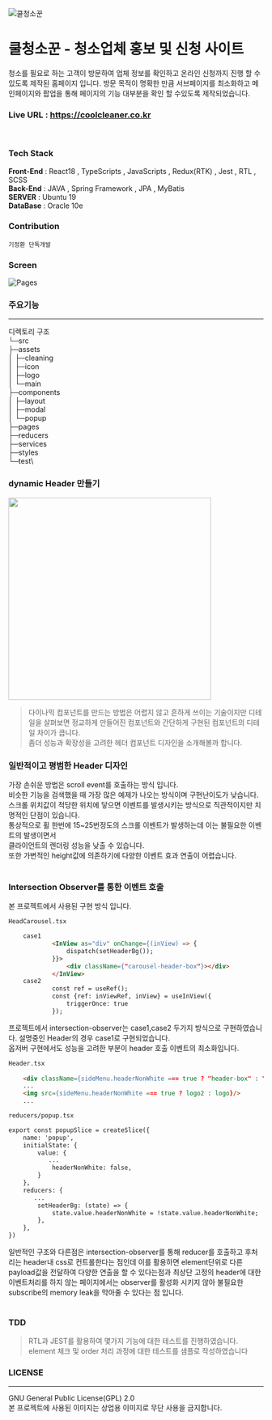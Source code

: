 ![쿨청소꾼](https://coolcleaner.co.kr/fileDownLoad/170820107871644.png)

# 쿨청소꾼 - 청소업체 홍보 및 신청 사이트

청소를 필요로 하는 고객이 방문하여 업체 정보를 확인하고 온라인 신청까지 진행 할 수 있도록 제작된 홈페이지 입니다.
방문 목적이 명확한 만큼 서브페이지를 최소화하고 메인페이지와 팝업을 통해 페이지의 기능 대부분을 확인 할 수있도록 제작되었습니다.

### Live URL : https://coolcleaner.co.kr

<br>

### Tech Stack
**Front-End** : React18 , TypeScripts , JavaScripts , Redux(RTK) , Jest , RTL , SCSS  
**Back-End** : JAVA , Spring Framework , JPA , MyBatis  
**SERVER** : Ubuntu 19  
**DataBase** : Oracle 10e

### Contribution
`기정환 단독개발`

### Screen

![Pages](https://coolcleaner.co.kr/fileDownLoad/1706301602187screen1.png)

### 주요기능
***
디렉토리 구조\
└─src\
├─assets\
│  ├─cleaning\
│  ├─icon\
│  ├─logo\
│  └─main\
├─components\
│  ├─layout\
│  ├─modal\
│  └─popup\
├─pages\
├─reducers\
├─services\
├─styles\
└─test\

### dynamic Header 만들기 

<img src = "https://coolcleaner.co.kr/fileDownLoad/1706377087413headermv.gif" height="400px">

>다이나믹 컴포넌트를 만드는 방법은 어렵지 않고 흔하게 쓰이는 기술이지만 디테일을 살펴보면
> 정교하게 만들어진 컴포넌트와 간단하게 구현된 컴포넌트의 디테일 차이가 큽니다. <br>
>좀더 성능과 확장성을 고려한 헤더 컴포넌트 디자인을 소개해볼까 합니다.

### 일반적이고 평범한 Header 디자인
가장 손쉬운 방법은 scroll event를 호출하는 방식 입니다.  
비슷한 기능을 검색했을 때 가장 많은 예제가 나오는 방식이며 구현난이도가 낮습니다.  
스크롤 위치값이 적당한 위치에 닿으면 이벤트를 발생시키는 방식으로 직관적이지만 치명적인 단점이 있습니다.  
통상적으로 휠 한번에 15~25번정도의 스크롤 이벤트가 발생하는데 이는 불필요한 이벤트의 발생이면서  
클라이언트의 렌더링 성능을 낮출 수 있습니다.  
또한 가변적인 height값에 의존하기에 다양한 이벤트 효과 연출이 어렵습니다.  
<br>
### Intersection Observer를 통한 이벤트 호출
본 프로젝트에서 사용된 구현 방식 입니다.  
```html
HeadCarousel.tsx

    case1
            <InView as="div" onChange={(inView) => {
                dispatch(setHeaderBg());
            }}>
                <div className={"carousel-header-box"}></div>
            </InView>
    case2
            const ref = useRef();
            const {ref: inViewRef, inView} = useInView({
                triggerOnce: true
            });
```


프로젝트에서 intersection-observer는 case1,case2 두가지 방식으로 구현하였습니다.
설명중인 Header의 경우 case1로 구현되었습니다.  
옵저버 구현에서도 성능을 고려한 부분이 header 호출 이벤트의 최소화입니다.
```html
Header.tsx
    
    <div className={sideMenu.headerNonWhite === true ? "header-box" : "header-box main-bg"}>
    ...
    <img src={sideMenu.headerNonWhite === true ? logo2 : logo}/>
    ...
```
```html
reducers/popup.tsx

export const popupSlice = createSlice({
    name: 'popup',
    initialState: {
        value: {
           ...
            headerNonWhite: false,
        }
    },
    reducers: {
       ...
        setHeaderBg: (state) => {
            state.value.headerNonWhite = !state.value.headerNonWhite;
        },
    },
})

```
일반적인 구조와 다른점은 intersection-observer를 통해 reducer를 호출하고 후처리는
header내 css로 컨트롤한다는 점인데 이를 활용하면 element단위로 다른 payload값을 전달하여
다양한 연출을 할 수 있다는점과 최상단 고정의 header에 대한 이벤트처리를 하지 않는 페이지에서는
observer를 활성화 시키지 않아 불필요한 subscribe의 memory leak을 막아줄 수 있다는 점 입니다.
<br>
<br>

### TDD
> RTL과 JEST를 활용하여 몇가지 기능에 대한 테스트를 진행하였습니다.  
>element 체크 및 order 처리 과정에 대한 테스트를 샘플로 작성하였습니다

### LICENSE
***
GNU General Public License(GPL) 2.0  
본 프로젝트에 사용된 이미지는 상업용 이미지로 무단 사용을 금지합니다.
